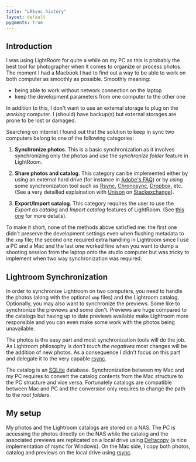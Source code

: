 ```yaml
---
title: "LRSync history"
layout: default
pygments: true
---
```


Introduction
------------

I was using LightRoom for quite a while on my PC as this is probably the best tool for photographer when it comes to organize or process photos. The moment I had a Macbook I had to find out a way to be able to work on both computer as smoothly as possible. Smoothly meaning:

* being able to work without network connection on the laptop
* keep the development parameters from one computer to the other one
 
In addition to this, I don't want to use an external storage to plug on the _working_ computer. I (should) have backup(s) but external storages are prone to be lost or damaged.

Searching on internet I found out that the solution to keep in sync two computers belong to one of the following categories:

1. **Synchronize photos**. This is a basic synchronization as it involves synchronizing only the photos and use the *synchronize folder* feature in LightRoom.

1. **Share photos and catalog**. This category can be implemented either by using an external hard drive (for instance in [Adobe's FAQ](http://kb2.adobe.com/cps/333/333736.html#main_Can_I_have_more_than_one_catalog_)) or by using some synchronization tool such as [Rsync][], [Chronosync][], [Dropbox][], etc. (See a very detailled explaination with [Unison][] on [Stackexchange](http://photo.stackexchange.com/questions/1558/what-is-the-best-way-to-synchronize-adobe-lightroom-databases-between-two-comput)).

1. **Export/Import catalog**. This category requires the user to use the _Export as catalog_ and _Import catalog_ features of LightRoom. (See [this one](http://www.peachpit.com/articles/article.aspx?p=1664584) for more details).

To make it short, none of the methods above satisfied me: the first one didn't preserve the development settings even when flushing metadata to the `xmp` file; the second one required extra handling in Lightroom since I use a PC and a Mac and the last one worked fine when you want to dump a shooting session from the laptop onto the studio computer but was tricky to implement when two way synchronization was required.

Lightroom Synchronization
-------------------------

In order to synchronize Lightroom on two computers, you need to handle the photos (along with the optional `xmp` files) and the Lightroom catalog. Optionally, you may also want to synchronize the previews. Some like to synchronize the previews and some don't. Previews are huge compared to the catalogs but having up to date previews available make Lightroom more responsible and you can even make some work with the photos being unavailable.

The photos is the easy part and most synchronization tools will do the job. As Lightroom philosophy is _don't touch the negatives_ most changes will be the addition of new photos. As a consequence I didn't focus on this part and delegate it to the very capable [rsync][].

The catalog is an [SQLite][] database. Synchronization between my Mac and my PC requires to convert the catalog contents from the Mac structure to the PC structure and vice versa. Fortunately catalogs are compatible between Mac and PC and the conversion only requires to change the path to the _root folders_.

My setup
--------
 
My photos and the Lightroom catalogs are stored on a NAS. The PC is accessing the photos directly on the NAS while the catalog and the associated previews are replicated on a local drive using [Deltacopy](http://www.aboutmyip.com/AboutMyXApp/DeltaCopy.jsp) (a nice implementation of rsync for Windows). On the Mac side, I copy both photos, catalog and previews on the local drive using [rsync][].


[rsync]: http://en.wikipedia.org/wiki/Rsync
[chronosync]: http://econtechnologies.com/pages/cs/chrono_overview.html
[dropbox]: http://www.dropbox.com/
[unison]: http://www.cis.upenn.edu/~bcpierce/unison/
[sqlite]: http://www.sqlite.org/